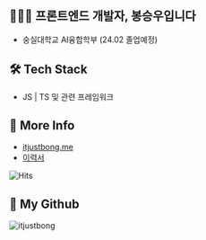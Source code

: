 ## 🧑🏻‍💻  프론트엔드 개발자, 봉승우입니다
- 숭실대학교 AI융합학부 (24.02 졸업예정)

## 🛠  Tech Stack
- JS | TS 및 관련 프레임워크

## 🎁 More Info
- [itjustbong.me](https://itjustbong.me) <br />
- [이력서](https://itjustbong.me/resume)

![Hits](https://hits.seeyoufarm.com/api/count/incr/badge.svg?url=https%3A%2F%2Fgithub.com%2Fqhdgkdbs)

## 🌱 My Github 
![itjustbong](https://github-readme-stats.vercel.app/api?username=itjustbong&count_private=true)





